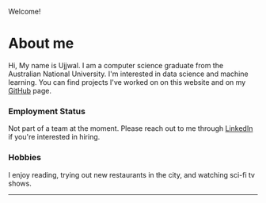 Welcome!

# About me
Hi, My name is Ujjwal. I am a computer science graduate from the Australian National
University. I'm interested in data science and machine learning. You can find projects I've worked on on this website and on my [GitHub][myGH] page.  

### Employment Status
Not part of a team at the moment. 
Please reach out to me through [LinkedIn][myLI] if you're interested in hiring. 

### Hobbies
I enjoy reading, trying out new restaurants in the city, and watching sci-fi tv shows.
 

---
[myLI]: https://www.linkedin.com/in/ujjwal-bansal-anu/ "Ujjwal's LinkedIn profile"
[myGH]: https://github.com/ujjwal-bansal "Ujjwal's GitHub"

